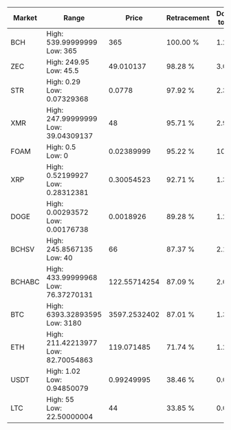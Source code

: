 | Market | Range | Price| Retracement | Doubles to 50% |
| --- | --- | --- | --- | --- |
| BCH | High: 539.99999999<br />Low: 365 | 365 | 100.00 % | 1.24 |
| ZEC | High: 249.95<br />Low: 45.5 | 49.010137 | 98.28 % | 3.01 |
| STR | High: 0.29<br />Low: 0.07329368 | 0.0778 | 97.92 % | 2.33 |
| XMR | High: 247.99999999<br />Low: 39.04309137 | 48 | 95.71 % | 2.99 |
| FOAM | High: 0.5<br />Low: 0 | 0.02389999 | 95.22 % | 10.46 |
| XRP | High: 0.52199927<br />Low: 0.28312381 | 0.30054523 | 92.71 % | 1.34 |
| DOGE | High: 0.00293572<br />Low: 0.00176738 | 0.0018926 | 89.28 % | 1.24 |
| BCHSV | High: 245.8567135<br />Low: 40 | 66 | 87.37 % | 2.17 |
| BCHABC | High: 433.99999968<br />Low: 76.37270131 | 122.55714254 | 87.09 % | 2.08 |
| BTC | High: 6393.32893595<br />Low: 3180 | 3597.2532402 | 87.01 % | 1.33 |
| ETH | High: 211.42213977<br />Low: 82.70054863 | 119.071485 | 71.74 % | 1.24 |
| USDT | High: 1.02<br />Low: 0.94850079 | 0.99249995 | 38.46 % | 0.00 |
| LTC | High: 55<br />Low: 22.50000004 | 44 | 33.85 % | 0.00 |

